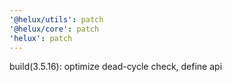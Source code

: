 ```yaml
---
'@helux/utils': patch
'@helux/core': patch
'helux': patch
---
```


build(3.5.16): optimize dead-cycle check, define api
